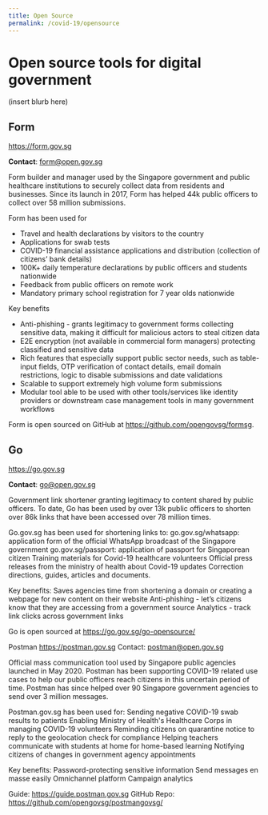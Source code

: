 ```yaml
---
title: Open Source
permalink: /covid-19/opensource
---
```

# Open source tools for digital government

(insert blurb here)

## Form
https://form.gov.sg

**Contact**: form@open.gov.sg

Form builder and manager used by the Singapore government and public healthcare institutions to securely collect data from residents and businesses. Since its launch in 2017, Form has helped 44k public officers to collect over 58 million submissions.

Form has been used for
* Travel and health declarations by visitors to the country
* Applications for swab tests
* COVID-19 financial assistance applications and distribution (collection of citizens’ bank details)
* 100K+ daily temperature declarations by public officers and students nationwide
* Feedback from public officers on remote work
* Mandatory primary school registration for 7 year olds nationwide 

Key benefits
* Anti-phishing - grants legitimacy to government forms collecting sensitive data, making it difficult for malicious actors to steal citizen data 
* E2E encryption (not available in commercial form managers) protecting classified and sensitive data
* Rich features that especially support public sector needs, such as table-input fields, OTP verification of contact details, email domain restrictions, logic to disable submissions and date validations
* Scalable to support extremely high volume form submissions
* Modular tool able to be used with other tools/services like identity providers or downstream case management tools in many government workflows

Form is open sourced on GitHub at https://github.com/opengovsg/formsg. 



## Go
https://go.gov.sg

**Contact**: go@open.gov.sg  

Government link shortener granting legitimacy to content shared by public officers. To date, Go has been used by over 13k public officers to shorten over 86k links that have been accessed over 78 million times.

Go.gov.sg has been used for shortening links to:
go.gov.sg/whatsapp: application form of the official WhatsApp broadcast of the Singapore government
go.gov.sg/passport: application of passport for Singaporean citizen
Training materials for Covid-19 healthcare volunteers 
Official press releases from the ministry of health about Covid-19 updates
Correction directions, guides, articles and documents.

Key benefits:
Saves agencies time from shortening a domain or creating a webpage for new content on their website
Anti-phishing - let’s citizens know that they are accessing from a government source
Analytics - track link clicks across government links

Go is open sourced at https://go.gov.sg/go-opensource/

Postman
https://postman.gov.sg 
Contact: postman@open.gov.sg

Official mass communication tool used by Singapore public agencies launched in May 2020. Postman has been supporting COVID-19 related use cases to help our public officers reach citizens in this uncertain period of time. Postman has since helped over 90 Singapore government agencies to send over 3 million messages. 

Postman.gov.sg has been used for:
Sending negative COVID-19 swab results to patients
Enabling Ministry of Health's Healthcare Corps in managing COVID-19 volunteers
Reminding citizens on quarantine notice to reply to the geolocation check for compliance
Helping teachers communicate with students at home for home-based learning
Notifying citizens of changes in government agency appointments

Key benefits:
Password-protecting sensitive information
Send messages en masse easily
Omnichannel platform
Campaign analytics

Guide: https://guide.postman.gov.sg 
GitHub Repo: https://github.com/opengovsg/postmangovsg/
